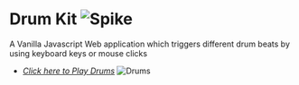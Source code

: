 # Drum Kit <img src="http://smileys.emoticonsonly.com/emoticons/s/spike-1268.gif" border="0" alt="Spike" title = "Spike emoticon" />

A Vanilla Javascript Web application which triggers different drum beats by using keyboard keys or mouse clicks  
- *[Click here to Play Drums](https://deolekarmayuresh.github.io/Drum-Kit/)* <img src="http://smileys.emoticonsonly.com/emoticons/d/drums-1210.gif" border="0" alt="Drums" title = "Drums emoticon" />
